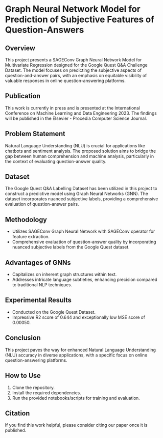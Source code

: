 # Graph Neural Network Model for Prediction of Subjective Features of Question-Answers

## Overview
This project presents a SAGEConv Graph Neural Network Model for Multivariate Regression designed for the Google Quest Q&A Challenge Dataset. The model focuses on predicting the subjective aspects of question-and-answer pairs, with an emphasis on equitable visibility of valuable responses in online question-answering platforms.

## Publication
This work is currently in press and is presented at the International Conference on Machine Learning and Data Engineering 2023. The findings will be published in the Elsevier - Procedia Computer Science Journal.

## Problem Statement
Natural Language Understanding (NLU) is crucial for applications like chatbots and sentiment analysis. The proposed solution aims to bridge the gap between human comprehension and machine analysis, particularly in the context of evaluating question-answer quality.

## Dataset
The Google Quest Q&A Labelling Dataset has been utilized in this project to construct a predictive model using Graph Neural Networks (GNN). The dataset incorporates nuanced subjective labels, providing a comprehensive evaluation of question-answer pairs.

## Methodology
- Utilizes SAGEConv Graph Neural Network with SAGEConv operator for feature extraction.
- Comprehensive evaluation of question-answer quality by incorporating nuanced subjective labels from the Google Quest dataset.

## Advantages of GNNs
- Capitalizes on inherent graph structures within text.
- Addresses intricate language subtleties, enhancing precision compared to traditional NLP techniques.

## Experimental Results
- Conducted on the Google Quest Dataset.
- Impressive R2 score of 0.644 and exceptionally low MSE score of 0.00050.

## Conclusion
This project paves the way for enhanced Natural Language Understanding (NLU) accuracy in diverse applications, with a specific focus on online question-answering platforms.

## How to Use
1. Clone the repository.
2. Install the required dependencies.
3. Run the provided notebooks/scripts for training and evaluation.

## Citation
If you find this work helpful, please consider citing our paper once it is published.
